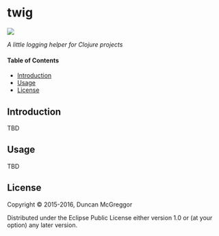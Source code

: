 # twig

[![][twig-logo]][twig-logo-large]

[twig-logo]: resources/images/twig-250x.png
[twig-logo-large]: resources/images/twig-1000x.png

*A little logging helper for Clojure projects*


#### Table of Contents

* [Introduction](#introduction-)
* [Usage](#usage-)
* [License](#license-)


## Introduction

TBD


## Usage

TBD


## License

Copyright © 2015-2016, Duncan McGreggor

Distributed under the Eclipse Public License either version 1.0 or (at
your option) any later version.

